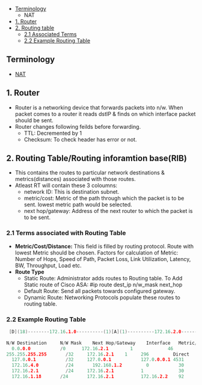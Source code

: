- [Terminology](#terms)
  - NAT
- [1. Router](#router)
- [2. Routing table](table)
  - [2.1 Associated Terms](#terms)
  - [2.2 Example Routing Table](#example)


<a name=terms></a>
## Terminology
  - [NAT](NAT)

<a name=router></a>
## 1. Router
- Router is a networking device that forwards packets into n/w. When packet comes to a router it reads dstIP & finds on which interface packet should be sent.
- Router changes following feilds before forwarding.
  - TTL: Decremented by 1
  - Checksum: To check header has error or not.

<a name=table></a>
## 2. Routing Table/Routing inforamtion base(RIB)
- This contains the routes to particular network destinations & metrics(distances) associated with those routes.
- Atleast RT will contain these 3 coloumns:
  - network ID: This is destination subnet.
  - metric/cost: Metric of the path through which the packet is to be sent. lowest metric path would be selected.
  - next hop/gateway: Address of the next router to which the packet is to be sent.

<a name=terms></a>
### 2.1 Terms associated with Routing Table
- **Metric/Cost/Distance:** This field is filled by routing protocol. Route with lowest Metric should be chosen. Factors for calculation of Metric: Number of Hops, Speed of Path, Packet Loss, Link Utilization, Latency, BW, Throughput, Load etc.
- **Route Type**
  - Static Route: Administrator adds routes to Routing table.    To Add Static route of Cisco ASA:           #ip  route   dest_ip     n/w_mask           next_hop       
  - Default Route: Send all packets towards configured gateway.
  - Dynamic Route: Networking Protocols populate these routes to routing table.

<a name=example></a>
### 2.2 Example Routing Table
```c
 [D](18)--------172.16.1.0----------(1)[A](1)----------172.16.2.0----------(2)[B](1)---------192.168.1----------(2)[C]172.16.4.1    
 
N/W Destination 	N/W Mask 	Next Hop/Gateway 	Interface 	Metric/Cost 	Protocol 	 
  0.0.0.0         	/0	    172.16.2.1 	      1 	        46 	 	                    //DEFAULT ROUTE.Send Pkt to G/W If no specific Next Hop is Listed in Table.
255.255.255.255 	  /32 	  172.16.2.1 	1 	  296 	      Direct 	                  //BROADCAST
  127.0.0.1 	      /32 	  127.0.0.1 	      127.0.0.0.1 4531 	        Local 	    //LOOPBACK 
  172.16.4.0 	      /24	    192.168.1.2 	    0 	        30 	          STATIC 	    //This is Manually Configured 
  172.16.2.1 	      /24 	  172.16.2.1 	      1 	        30 	          OSPF 	 
  172.16.1.18 	    /24 	  172.16.2.1 	      172.16.2.2 	92 	          OSPF 	 
```
